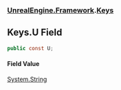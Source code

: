 ### [UnrealEngine.Framework](./UnrealEngine-Framework.md 'UnrealEngine.Framework').[Keys](./Keys.md 'UnrealEngine.Framework.Keys')
## Keys.U Field
  
```csharp
public const U;
```
#### Field Value
[System.String](https://docs.microsoft.com/en-us/dotnet/api/System.String 'System.String')  
